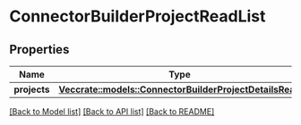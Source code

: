 # ConnectorBuilderProjectReadList

## Properties

Name | Type | Description | Notes
------------ | ------------- | ------------- | -------------
**projects** | [**Vec<crate::models::ConnectorBuilderProjectDetailsRead>**](ConnectorBuilderProjectDetailsRead.md) |  | 

[[Back to Model list]](../README.md#documentation-for-models) [[Back to API list]](../README.md#documentation-for-api-endpoints) [[Back to README]](../README.md)


